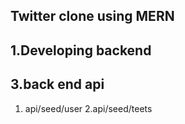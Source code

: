 ## Twitter clone using MERN

## 1.Developing backend

## 3.back end api

1. api/seed/user
   2.api/seed/teets
